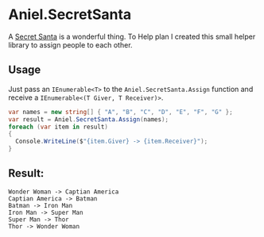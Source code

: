 # Aniel.SecretSanta

A [Secret Santa](https://en.wikipedia.org/wiki/Secret_Santa) is a wonderful thing. To Help plan I created this small helper library to assign people to each other.

## Usage
Just pass an `IEnumerable<T>` to the `Aniel.SecretSanta.Assign` function and receive a `IEnumerable<(T Giver, T Receiver)>`.

```csharp
var names = new string[] { "A", "B", "C", "D", "E", "F", "G" };
var result = Aniel.SecretSanta.Assign(names);
foreach (var item in result)
{
  Console.WriteLine($"{item.Giver} -> {item.Receiver}");
}
```

## Result:
```
Wonder Woman -> Captian America
Captian America -> Batman
Batman -> Iron Man
Iron Man -> Super Man
Super Man -> Thor
Thor -> Wonder Woman
```
